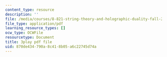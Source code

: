```yaml
---
content_type: resource
description: ''
file: /media/courses/8-821-string-theory-and-holographic-duality-fall-2014/870de434790a8c418b05a6c22745d74a_EUnGZoBa3nc.pdf
file_type: application/pdf
learning_resource_types: []
ocw_type: OCWFile
resourcetype: Document
title: 3play pdf file
uid: 870de434-790a-8c41-8b05-a6c22745d74a
---
```

